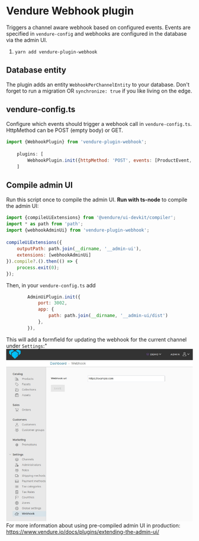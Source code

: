 # Vendure Webhook plugin
Triggers a channel aware webhook based on configured events. 
Events are specified in `vendure-config` and webhooks are configured in the database via the admin UI.

1. `yarn add vendure-plugin-webhook`

## Database entity
The plugin adds an entity `WebhookPerChannelEntity` to your database.
Don't forget to run a migration OR `synchronize: true` if you like living on the edge.

## vendure-config.ts
Configure which events should trigger a webhook call in `vendure-config.ts`. HttpMethod can be POST (empty body) or GET.
```js
import {WebhookPlugin} from 'vendure-plugin-webhook';

    plugins: [
        WebhookPlugin.init({httpMethod: 'POST', events: [ProductEvent, ProductVariantChannelEvent, ProductVariantEvent]})
    ]
```

## Compile admin UI
Run this script once to compile the admin UI. **Run with ts-node** to compile the admin UI:
```js
import {compileUiExtensions} from '@vendure/ui-devkit/compiler';
import * as path from 'path';
import {webhookAdminUi} from 'vendure-plugin-webhook';

compileUiExtensions({
    outputPath: path.join(__dirname, '__admin-ui'),
    extensions: [webhookAdminUi]
}).compile?.().then(() => {
    process.exit(0);
});
```
Then, in your `vendure-config.ts` add
```js
        AdminUiPlugin.init({
            port: 3002,
            app: {
                path: path.join(__dirname, '__admin-ui/dist')
            },
        }),
```

This will add a formfield for updating the webhook for the current channel under `Settings`:"   
![Webhook admin UI](webhook-admin-ui.jpeg)   
For more information about using pre-compiled admin UI in production: https://www.vendure.io/docs/plugins/extending-the-admin-ui/ 